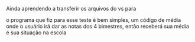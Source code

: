 Ainda aprendendo a transferir os arquivos do vs para 

o programa que fiz para esse teste é bem simples, um código de média onde o usuário irá dar as notas dos 4 bimestres, então receberá sua média e sua situação na escola
